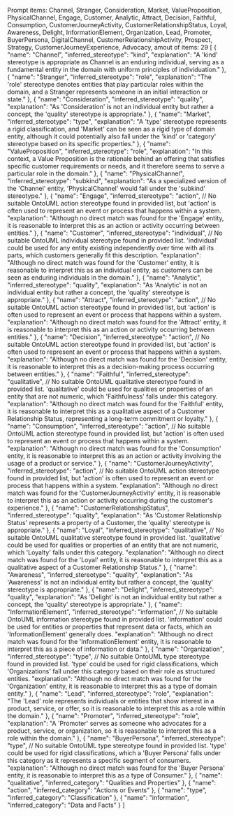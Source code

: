 Prompt items: 
Channel, Stranger, Consideration, Market, ValueProposition, PhysicalChannel, Engage, Customer, Analytic, Attract, Decision, Faithful, Consumption, CustomerJourneyActivity, CustomerRelationshipStatus, Loyal, Awareness, Delight, InformationElement, Organization, Lead, Promoter, BuyerPersona, DigitalChannel, CustomerRelationshipActivity, Prospect, Strategy, CustomerJourneyExperience, Advocacy, 
amout of items: 29
 [
    {
        "name": "Channel",
        "inferred_stereotype": "kind",
        "explanation": "A 'kind' stereotype is appropriate as Channel is an enduring individual, serving as a fundamental entity in the domain with uniform principles of individuation."
    },
    {
        "name": "Stranger",
        "inferred_stereotype": "role",
        "explanation": "The 'role' stereotype denotes entities that play particular roles within the domain, and a Stranger represents someone in an initial interaction or state."
    },
    {
        "name": "Consideration",
        "inferred_stereotype": "quality",
        "explanation": "As 'Consideration' is not an individual entity but rather a concept, the 'quality' stereotype is appropriate."
    },
    {
        "name": "Market",
        "inferred_stereotype": "type",
        "explanation": "A 'type' stereotype represents a rigid classification, and 'Market' can be seen as a rigid type of domain entity, although it could potentially also fall under the 'kind' or 'category' stereotype based on its specific properties."
    },
    {
        "name": "ValueProposition",
        "inferred_stereotype": "role",
        "explanation": "In this context, a Value Proposition is the rationale behind an offering that satisfies specific customer requirements or needs, and it therefore seems to serve a particular role in the domain."
    },
    {
        "name": "PhysicalChannel",
        "inferred_stereotype": "subkind",
        "explanation": "As a specialized version of the 'Channel' entity, 'PhysicalChannel' would fall under the 'subkind' stereotype."
    },
    {
        "name": "Engage",
        "inferred_stereotype": "action",  // No suitable OntoUML action stereotype found in provided list, but 'action' is often used to represent an event or process that happens within a system.
        "explanation": "Although no direct match was found for the 'Engage' entity, it is reasonable to interpret this as an action or activity occurring between entities."
    },
    {
        "name": "Customer",
        "inferred_stereotype": "individual",  // No suitable OntoUML individual stereotype found in provided list. 'individual' could be used for any entity existing independently over time with all its parts, which customers generally fit this description.
        "explanation": "Although no direct match was found for the 'Customer' entity, it is reasonable to interpret this as an individual entity, as customers can be seen as enduring individuals in the domain."
    },
    {
        "name": "Analytic",
        "inferred_stereotype": "quality",
        "explanation": "As 'Analytic' is not an individual entity but rather a concept, the 'quality' stereotype is appropriate."
    },
    {
        "name": "Attract",
        "inferred_stereotype": "action",  // No suitable OntoUML action stereotype found in provided list, but 'action' is often used to represent an event or process that happens within a system.
        "explanation": "Although no direct match was found for the 'Attract' entity, it is reasonable to interpret this as an action or activity occurring between entities."
    },
    {
        "name": "Decision",
        "inferred_stereotype": "action",  // No suitable OntoUML action stereotype found in provided list, but 'action' is often used to represent an event or process that happens within a system.
        "explanation": "Although no direct match was found for the 'Decision' entity, it is reasonable to interpret this as a decision-making process occurring between entities."
    },
    {
        "name": "Faithful",
        "inferred_stereotype": "qualitative",  // No suitable OntoUML qualitative stereotype found in provided list. 'qualitative' could be used for qualities or properties of an entity that are not numeric, which 'Faithfulness' falls under this category.
        "explanation": "Although no direct match was found for the 'Faithful' entity, it is reasonable to interpret this as a qualitative aspect of a Customer Relationship Status, representing a long-term commitment or loyalty."
    },
    {
        "name": "Consumption",
        "inferred_stereotype": "action",  // No suitable OntoUML action stereotype found in provided list, but 'action' is often used to represent an event or process that happens within a system.
        "explanation": "Although no direct match was found for the 'Consumption' entity, it is reasonable to interpret this as an action or activity involving the usage of a product or service."
    },
    {
        "name": "CustomerJourneyActivity",
        "inferred_stereotype": "action",  // No suitable OntoUML action stereotype found in provided list, but 'action' is often used to represent an event or process that happens within a system.
        "explanation": "Although no direct match was found for the 'CustomerJourneyActivity' entity, it is reasonable to interpret this as an action or activity occurring during the customer's experience."
    },
    {
        "name": "CustomerRelationshipStatus",
        "inferred_stereotype": "quality",
        "explanation": "As 'Customer Relationship Status' represents a property of a Customer, the 'quality' stereotype is appropriate."
    },
    {
        "name": "Loyal",
        "inferred_stereotype": "qualitative",  // No suitable OntoUML qualitative stereotype found in provided list. 'qualitative' could be used for qualities or properties of an entity that are not numeric, which 'Loyalty' falls under this category.
        "explanation": "Although no direct match was found for the 'Loyal' entity, it is reasonable to interpret this as a qualitative aspect of a Customer Relationship Status."
    },
    {
        "name": "Awareness",
        "inferred_stereotype": "quality",
        "explanation": "As 'Awareness' is not an individual entity but rather a concept, the 'quality' stereotype is appropriate."
    },
    {
        "name": "Delight",
        "inferred_stereotype": "quality",
        "explanation": "As 'Delight' is not an individual entity but rather a concept, the 'quality' stereotype is appropriate."
    },
    {
        "name": "InformationElement",
        "inferred_stereotype": "information",  // No suitable OntoUML information stereotype found in provided list. 'information' could be used for entities or properties that represent data or facts, which an 'InformationElement' generally does.
        "explanation": "Although no direct match was found for the 'InformationElement' entity, it is reasonable to interpret this as a piece of information or data."
    },
    {
        "name": "Organization",
        "inferred_stereotype": "type",  // No suitable OntoUML type stereotype found in provided list. 'type' could be used for rigid classifications, which 'Organizations' fall under this category based on their role as structured entities.
        "explanation": "Although no direct match was found for the 'Organization' entity, it is reasonable to interpret this as a type of domain entity."
    },
    {
        "name": "Lead",
        "inferred_stereotype": "role",
        "explanation": "The 'Lead' role represents individuals or entities that show interest in a product, service, or offer, so it is reasonable to interpret this as a role within the domain."
    },
    {
        "name": "Promoter",
        "inferred_stereotype": "role",
        "explanation": "A 'Promoter' serves as someone who advocates for a product, service, or organization, so it is reasonable to interpret this as a role within the domain."
    },
    {
        "name": "BuyerPersona",
        "inferred_stereotype": "type",  // No suitable OntoUML type stereotype found in provided list. 'type' could be used for rigid classifications, which a 'Buyer Persona' falls under this category as it represents a specific segment of consumers.
        "explanation": "Although no direct match was found for the 'Buyer Persona' entity, it is reasonable to interpret this as a type of Consumer."
    },
    {
        "name": "qualitative",
        "inferred_category": "Qualities and Properties"
    },
    {
        "name": "action",
        "inferred_category": "Actions or Events"
    },
    {
        "name": "type",
        "inferred_category": "Classification"
    },
    {
        "name": "information",
        "inferred_category": "Data and Facts"
    }
]

